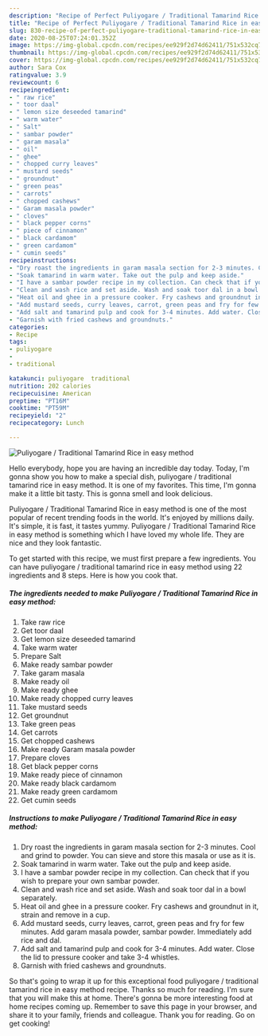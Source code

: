 ```yaml
---
description: "Recipe of Perfect Puliyogare / Traditional Tamarind Rice in easy method"
title: "Recipe of Perfect Puliyogare / Traditional Tamarind Rice in easy method"
slug: 830-recipe-of-perfect-puliyogare-traditional-tamarind-rice-in-easy-method
date: 2020-08-25T07:24:01.352Z
image: https://img-global.cpcdn.com/recipes/ee929f2d74d62411/751x532cq70/puliyogare-traditional-tamarind-rice-in-easy-method-recipe-main-photo.jpg
thumbnail: https://img-global.cpcdn.com/recipes/ee929f2d74d62411/751x532cq70/puliyogare-traditional-tamarind-rice-in-easy-method-recipe-main-photo.jpg
cover: https://img-global.cpcdn.com/recipes/ee929f2d74d62411/751x532cq70/puliyogare-traditional-tamarind-rice-in-easy-method-recipe-main-photo.jpg
author: Sara Cox
ratingvalue: 3.9
reviewcount: 6
recipeingredient:
- " raw rice"
- " toor daal"
- " lemon size deseeded tamarind"
- " warm water"
- " Salt"
- " sambar powder"
- " garam masala"
- " oil"
- " ghee"
- " chopped curry leaves"
- " mustard seeds"
- " groundnut"
- " green peas"
- " carrots"
- " chopped cashews"
- " Garam masala powder"
- " cloves"
- " black pepper corns"
- " piece of cinnamon"
- " black cardamom"
- " green cardamom"
- " cumin seeds"
recipeinstructions:
- "Dry roast the ingredients in garam masala section for 2-3 minutes. Cool and grind to powder. You can sieve and store this masala or use as it is."
- "Soak tamarind in warm water. Take out the pulp and keep aside."
- "I have a sambar powder recipe in my collection. Can check that if you wish to prepare your own sambar powder."
- "Clean and wash rice and set aside. Wash and soak toor dal in a bowl separately."
- "Heat oil and ghee in a pressure cooker. Fry cashews and groundnut in it, strain and remove in a cup."
- "Add mustard seeds, curry leaves, carrot, green peas and fry for few minutes. Add garam masala powder, sambar powder. Immediately add rice and dal."
- "Add salt and tamarind pulp and cook for 3-4 minutes. Add water. Close the lid to pressure cooker and take 3-4 whistles."
- "Garnish with fried cashews and groundnuts."
categories:
- Recipe
tags:
- puliyogare
- 
- traditional

katakunci: puliyogare  traditional 
nutrition: 202 calories
recipecuisine: American
preptime: "PT16M"
cooktime: "PT59M"
recipeyield: "2"
recipecategory: Lunch

---
```



![Puliyogare / Traditional Tamarind Rice in easy method](https://img-global.cpcdn.com/recipes/ee929f2d74d62411/751x532cq70/puliyogare-traditional-tamarind-rice-in-easy-method-recipe-main-photo.jpg)

Hello everybody, hope you are having an incredible day today. Today, I'm gonna show you how to make a special dish, puliyogare / traditional tamarind rice in easy method. It is one of my favorites. This time, I'm gonna make it a little bit tasty. This is gonna smell and look delicious.

Puliyogare / Traditional Tamarind Rice in easy method is one of the most popular of recent trending foods in the world. It's enjoyed by millions daily. It's simple, it is fast, it tastes yummy. Puliyogare / Traditional Tamarind Rice in easy method is something which I have loved my whole life. They are nice and they look fantastic.




To get started with this recipe, we must first prepare a few ingredients. You can have puliyogare / traditional tamarind rice in easy method using 22 ingredients and 8 steps. Here is how you cook that.

<!--inarticleads1-->

##### The ingredients needed to make Puliyogare / Traditional Tamarind Rice in easy method:

1. Take  raw rice
1. Get  toor daal
1. Get  lemon size deseeded tamarind
1. Take  warm water
1. Prepare  Salt
1. Make ready  sambar powder
1. Take  garam masala
1. Make ready  oil
1. Make ready  ghee
1. Make ready  chopped curry leaves
1. Take  mustard seeds
1. Get  groundnut
1. Take  green peas
1. Get  carrots
1. Get  chopped cashews
1. Make ready  Garam masala powder
1. Prepare  cloves
1. Get  black pepper corns
1. Make ready  piece of cinnamon
1. Make ready  black cardamom
1. Make ready  green cardamom
1. Get  cumin seeds




<!--inarticleads2-->

##### Instructions to make Puliyogare / Traditional Tamarind Rice in easy method:

1. Dry roast the ingredients in garam masala section for 2-3 minutes. Cool and grind to powder. You can sieve and store this masala or use as it is.
1. Soak tamarind in warm water. Take out the pulp and keep aside.
1. I have a sambar powder recipe in my collection. Can check that if you wish to prepare your own sambar powder.
1. Clean and wash rice and set aside. Wash and soak toor dal in a bowl separately.
1. Heat oil and ghee in a pressure cooker. Fry cashews and groundnut in it, strain and remove in a cup.
1. Add mustard seeds, curry leaves, carrot, green peas and fry for few minutes. Add garam masala powder, sambar powder. Immediately add rice and dal.
1. Add salt and tamarind pulp and cook for 3-4 minutes. Add water. Close the lid to pressure cooker and take 3-4 whistles.
1. Garnish with fried cashews and groundnuts.




So that's going to wrap it up for this exceptional food puliyogare / traditional tamarind rice in easy method recipe. Thanks so much for reading. I'm sure that you will make this at home. There's gonna be more interesting food at home recipes coming up. Remember to save this page in your browser, and share it to your family, friends and colleague. Thank you for reading. Go on get cooking!
